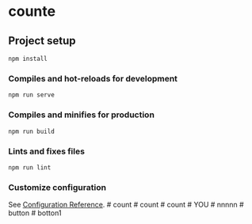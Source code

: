 # counte

## Project setup
```
npm install
```

### Compiles and hot-reloads for development
```
npm run serve
```

### Compiles and minifies for production
```
npm run build
```

### Lints and fixes files
```
npm run lint
```

### Customize configuration
See [Configuration Reference](https://cli.vuejs.org/config/).
#   c o u n t  
 #   c o u n t  
 #   c o u n t  
 #   Y O U  
 #   n n n n n  
 #   b u t t o n  
 #   b o t t o n 1  
 